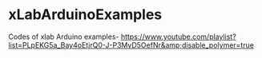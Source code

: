 # xLabArduinoExamples
Codes of xlab Arduino examples- https://www.youtube.com/playlist?list=PLpEKG5a_Bay4oEtjrQ0-J-P3MvD5OefNr&amp;disable_polymer=true 

